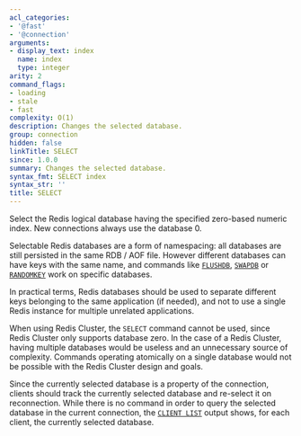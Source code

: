 ```yaml
---
acl_categories:
- '@fast'
- '@connection'
arguments:
- display_text: index
  name: index
  type: integer
arity: 2
command_flags:
- loading
- stale
- fast
complexity: O(1)
description: Changes the selected database.
group: connection
hidden: false
linkTitle: SELECT
since: 1.0.0
summary: Changes the selected database.
syntax_fmt: SELECT index
syntax_str: ''
title: SELECT
---
```

Select the Redis logical database having the specified zero-based numeric index.
New connections always use the database 0.

Selectable Redis databases are a form of namespacing: all databases are still persisted in the same RDB / AOF file. However different databases can have keys with the same name, and commands like [`FLUSHDB`](/commands/flushdb), [`SWAPDB`](/commands/swapdb) or [`RANDOMKEY`](/commands/randomkey) work on specific databases.

In practical terms, Redis databases should be used to separate different keys belonging to the same application (if needed), and not to use a single Redis instance for multiple unrelated applications.

When using Redis Cluster, the `SELECT` command cannot be used, since Redis Cluster only supports database zero. In the case of a Redis Cluster, having multiple databases would be useless and an unnecessary source of complexity. Commands operating atomically on a single database would not be possible with the Redis Cluster design and goals.

Since the currently selected database is a property of the connection, clients should track the currently selected database and re-select it on reconnection. While there is no command in order to query the selected database in the current connection, the [`CLIENT LIST`](/commands/client-list) output shows, for each client, the currently selected database.
